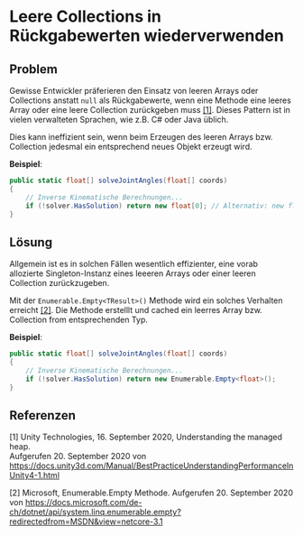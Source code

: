 # Leere Collections in Rückgabewerten wiederverwenden

## Problem

Gewisse Entwickler präferieren den Einsatz von leeren Arrays oder Collections anstatt `null` als Rückgabewerte, wenn eine Methode eine leeres Array oder eine leere Collection zurückgeben muss [[1]](#1).
Dieses Pattern ist in vielen verwalteten Sprachen, wie z.B. C# oder Java üblich.

Dies kann ineffizient sein, wenn beim Erzeugen des leeren Arrays bzw. Collection jedesmal ein entsprechend neues Objekt erzeugt wird.

**Beispiel**:
```csharp
public static float[] solveJointAngles(float[] coords) 
{
    // Inverse Kinematische Berechnungen...
    if (!solver.HasSolution) return new float[0]; // Alternativ: new float[] { };
}
```

## Lösung

Allgemein ist es in solchen Fällen wesentlich effizienter, eine vorab allozierte Singleton-Instanz eines leeeren Arrays oder einer leeren Collection zurückzugeben.

Mit der `Enumerable.Empty<TResult>()` Methode wird ein solches Verhalten erreicht [[2]](#2). 
Die Methode erstelllt und cached ein leerres Array bzw. Collection from entsprechenden Typ.

**Beispiel**:
```csharp
public static float[] solveJointAngles(float[] coords) 
{
    // Inverse Kinematische Berechnungen...
    if (!solver.HasSolution) return new Enumerable.Empty<float>();
}
```

## Referenzen
<a id="1">[1]</a>
Unity Technologies, 16. September 2020, Understanding the managed heap. <br /> 
Aufgerufen 20. September 2020 von https://docs.unity3d.com/Manual/BestPracticeUnderstandingPerformanceInUnity4-1.html

<a id="2">[2]</a>
Microsoft, Enumerable.Empty<TResult> Methode.
Aufgerufen 20. September 2020 von https://docs.microsoft.com/de-ch/dotnet/api/system.linq.enumerable.empty?redirectedfrom=MSDN&view=netcore-3.1
